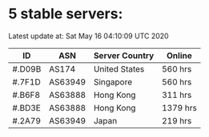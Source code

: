 # 5 stable servers:

Latest update at: Sat May 16 04:10:09 UTC 2020

| ID | ASN | Server Country | Online |
| -- | --- | -------------- | ------ |
| #.D09B | AS174 | United States | 560 hrs |
| #.7F1D | AS63949 | Singapore | 560 hrs |
| #.B6F8 | AS63888 | Hong Kong | 311 hrs |
| #.BD3E | AS63888 | Hong Kong | 1379 hrs |
| #.2A79 | AS63949 | Japan | 219 hrs |

